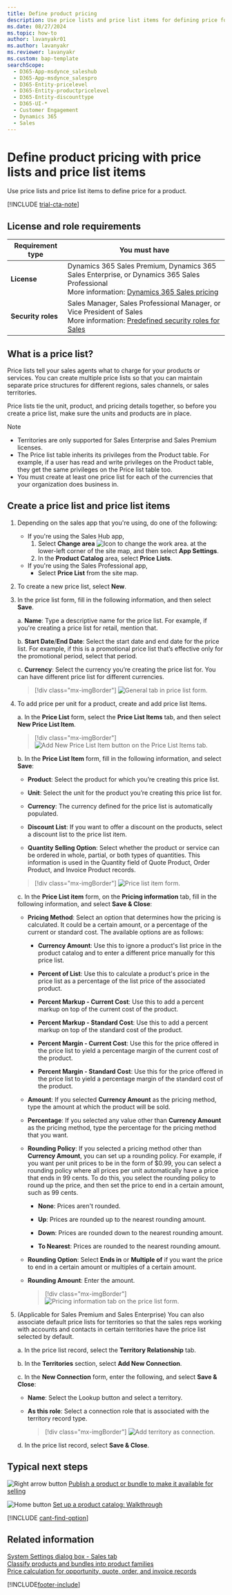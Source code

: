 ```yaml
---
title: Define product pricing
description: Use price lists and price list items for defining price for a product. Create multiple price lists and set default price list for a territory.
ms.date: 08/27/2024
ms.topic: how-to
author: lavanyakr01
ms.author: lavanyakr
ms.reviewer: lavanyakr
ms.custom: bap-template
searchScope: 
  - D365-App-msdynce_saleshub
  - D365-App-msdynce_salespro
  - D365-Entity-pricelevel
  - D365-Entity-productpricelevel
  - D365-Entity-discounttype
  - D365-UI-*
  - Customer Engagement
  - Dynamics 365
  - Sales
---
```

# Define product pricing with price lists and price list items 

Use price lists and price list items to define price for a product.  

[!INCLUDE [trial-cta-note](../includes/trial-cta-note.md)]

## License and role requirements

| Requirement type | You must have | 
|-----------------------|---------|
| **License** | Dynamics 365 Sales Premium, Dynamics 365 Sales Enterprise, or Dynamics 365 Sales Professional <br>More information: [Dynamics 365 Sales pricing](https://dynamics.microsoft.com/sales/pricing/) |
| **Security roles** | Sales Manager, Sales Professional Manager, or Vice President of Sales <br> More information: [Predefined security roles for Sales](security-roles-for-sales.md)|


## What is a price list?

Price lists tell your sales agents what to charge for your products or services. You can create multiple price lists so that you can maintain separate price structures for different regions,  sales channels, or sales territories. 

Price lists tie the unit, product, and pricing details together, so before you create a price list, make sure the units and products are in place.  

> [!NOTE]
>- Territories are only supported for Sales Enterprise and Sales Premium licenses.
>- The Price list table inherits its privileges from the Product table. For example, if a user has read and write privileges on the Product table, they get the same privileges on the Price list table too. 
>- You must create at least one price list for each of the currencies that your organization does business in.
  
## Create a price list and price list items

1. Depending on the sales app that you're using, do one of the following:
 
    -  If you're using the Sales Hub app, 
        1. Select **Change area** ![Icon to change the work area.](media/change-area-icon.png "Icon to change the work area") at the lower-left corner of the site map, and then select **App Settings**. 
        1. In the **Product Catalog** area, select **Price Lists**. 
   - If you're using the Sales Professional app,
       - Select **Price List** from the site map.
2. To create a new price list, select **New**.   
  
3. In the price list form, fill in the following information, and then select **Save**. 

    a.  **Name**: Type a descriptive name for the price list. For example, if you're creating a price list for retail, mention that.

    b.  **Start Date**/**End Date**: Select the start date and end date for the price list. For example, if this is a promotional price list that’s effective only for the promotional period, select that period.

    c.  **Currency**: Select the currency you’re creating the price list for. You can have different price list for different currencies.

    > [!div class="mx-imgBorder"]
    > ![General tab in price list form.](media/price-list-form.png "General tab in price list form")
  
4.	To add price per unit for a product, create and add price list Items.

    a.	In the **Price List** form, select the **Price List Items** tab, and then select **New Price List Item**.

    > [!div class="mx-imgBorder"]
    > ![Add New Price List Item button on the Price List Items tab.](media/price-list-form-price-list-items-tab.png "Add New Price List Item button on the Price List Items tab")
 
    b.  In the **Price List Item** form, fill in the following information, and select **Save**:

       -  **Product**: Select the product for which you’re creating this price list. 

       -  **Unit**: Select the unit for the product you’re creating this price list for.

       -  **Currency**: The currency defined for the price list is automatically populated.

       -  **Discount List**: If you want to offer a discount on the products, select a discount list to the price list item. 

       -  **Quantity Selling Option**: Select whether the product or service can be ordered in whole, partial, or both types of quantities. This information is used in the Quantity field of Quote Product, Order Product, and Invoice Product records. 

       > [!div class="mx-imgBorder"]
       > ![Price list item form.](media/price-list-item-form.png "Price list item form")

    c.  In the **Price List item** form, on the **Pricing information** tab, fill in the following information, and select **Save & Close**:

       -  **Pricing Method**: Select an option that determines how the pricing is calculated. It could be a certain amount, or a percentage of the current or standard cost. The available options are as follows: 
          -  **Currency Amount**: Use this to ignore a product's list price in the product catalog and to enter a different price manually for this price list.  
          
          -  **Percent of List**: Use this to calculate a product's price in the price list as a percentage of the list price of the associated product.  
        
          -  **Percent Markup - Current Cost**: Use this to add a percent markup on top of the current cost of the product.   

          - **Percent Markup - Standard Cost**: Use this to add a percent markup on top of the standard cost of the product.

          -  **Percent Margin - Current Cost**: Use this for the price offered in the price list to yield a percentage margin of the current cost of the product. 

          -  **Percent Margin - Standard Cost**: Use this for the price offered in the price list to yield a percentage margin of the standard cost of the product.

       -  **Amount**: If you selected **Currency Amount** as the pricing method, type the amount at which the product will be sold.

       -  **Percentage**: If you selected any value other than **Currency Amount** as the pricing method, type the percentage for the pricing method that you want.

       -  **Rounding Policy**: If you selected a pricing method other than **Currency Amount**, you can set up a rounding policy. For example, if you want per unit prices to be in the form of $0.99, you can select a rounding policy where all prices per unit automatically have a price that ends in 99 cents. To do this, you select the rounding policy to round up the price, and then set the price to end in a certain amount, such as 99 cents.

          -  **None**: Prices aren't rounded.

          -  **Up**: Prices are rounded up to the nearest rounding amount.

          -  **Down**: Prices are rounded down to the nearest rounding amount.
    
          -  **To Nearest**: Prices are rounded to the nearest rounding amount.

       -  **Rounding Option**: Select **Ends in** or **Multiple of** if you want the price to end in a certain amount or multiples of a certain amount.

       -  **Rounding Amount**: Enter the amount.

            > [!div class="mx-imgBorder"]
            > ![Pricing information tab on the price list form.](media/pricing-information-tab-price-list-item-form.png "Pricing information tab on the price list form")

 
7.  (Applicable for Sales Premium and Sales Enterprise) You can also associate default price lists for territories so that the sales reps working with accounts and contacts in certain territories have the price list selected by default.  

    a.  In the price list record, select the **Territory Relationship** tab.

    b.	In the **Territories** section, select **Add New Connection**.

    c.	In the **New Connection** form, enter the following, and select **Save & Close**: 
    
    -  **Name**: Select the Lookup button and select a territory.
      
    -  **As this role**: Select a connection role that is associated with the territory record type.

         > [!div class="mx-imgBorder"]
         > ![Add territory as connection.](media/add-territory-as-connection.png "Add territory as connection")
 
    d.	In the price list record, select **Save & Close**.
   


## Typical next steps  

 ![Right arrow button](media/walkthrough-orange-right-arrow.png "Right arrow button") [Publish a product or bundle to make it available for selling](publish-product-bundle-make-available-selling.md)  
  
 ![Home button](media/walkthrough-home.png "Home button") [Set up a product catalog: Walkthrough](set-up-product-catalog-walkthrough.md)  

[!INCLUDE [cant-find-option](../includes/cant-find-option.md)]

## Related information  
 [System Settings dialog box - Sales tab](/power-platform/admin/system-settings-dialog-box-sales-tab)   
 [Classify products and bundles into product families](create-product-bundles-sell-multiple-items-together.md)  
[Price calculation for opportunity, quote, order, and invoice records](price-calculation-opportunity-quote-order-invoice-records.md)


[!INCLUDE[footer-include](../includes/footer-banner.md)]
